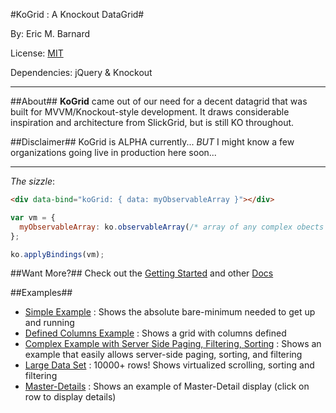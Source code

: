 #KoGrid : A Knockout DataGrid#

By: Eric M. Barnard

License: [MIT](http://www.opensource.org/licenses/mit-license.php)

Dependencies: jQuery & Knockout
***
##About##
__KoGrid__ came out of our need for a decent datagrid that was built for MVVM/Knockout-style development. It draws considerable inspiration and architecture from SlickGrid, but is still KO throughout.

##Disclaimer##
KoGrid is ALPHA currently... _BUT_ I might know a few organizations going live in production here soon...
***
_The sizzle_:

```html
<div data-bind="koGrid: { data: myObservableArray }"></div>
```
```javascript
var vm = {
  myObservableArray: ko.observableArray(/* array of any complex obects */)
};

ko.applyBindings(vm);
```

##Want More?##
Check out the [Getting Started](https://github.com/ericmbarnard/KoGrid/wiki/Getting-Started) and other [Docs](https://github.com/ericmbarnard/KoGrid/wiki)

##Examples##
* [Simple Example](http://ericmbarnard.github.com/KoGrid/examples/SimpleExample.html) : Shows the absolute bare-minimum needed to get up and running
* [Defined Columns Example](http://ericmbarnard.github.com/KoGrid/examples/DefinedColumns.html) : Shows a grid with columns defined
* [Complex Example with Server Side Paging, Filtering, Sorting](http://ericmbarnard.github.com/KoGrid/examples/Complex-Server-Side-Paging.html) : Shows an example that easily allows server-side paging, sorting, and filtering
* [Large Data Set](http://ericmbarnard.github.com/KoGrid/examples/LargeData.html) : 10000+ rows! Shows virtualized scrolling, sorting and filtering
* [Master-Details](http://ericmbarnard.github.com/KoGrid/Examples/MasterDetails.html) : Shows an example of Master-Detail display (click on row to display details)